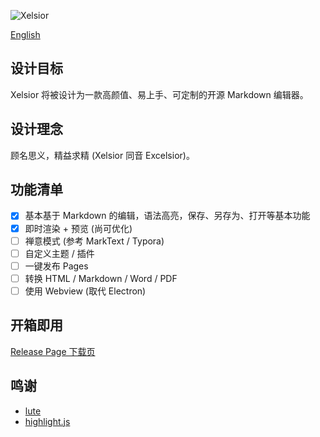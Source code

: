 ![Xelsior](https://github.com/OblivionOcean/Xelsior/assets/92655031/de2d31e3-8218-4a22-b10a-c38ea71e70e5)

[English](https://github.com/OblivionOcean/Xelsior/blob/main/README.md)

## 设计目标

Xelsior 将被设计为一款高颜值、易上手、可定制的开源 Markdown 编辑器。

## 设计理念

顾名思义，精益求精 (Xelsior 同音 Excelsior)。

## 功能清单

- [x] 基本基于 Markdown 的编辑，语法高亮，保存、另存为、打开等基本功能
- [x] 即时渲染 + 预览 (尚可优化)
- [ ] 禅意模式 (参考 MarkText / Typora)
- [ ] 自定义主题 / 插件
- [ ] 一键发布 Pages
- [ ] 转换 HTML / Markdown / Word / PDF
- [ ] 使用 Webview (取代 Electron)

## 开箱即用
[Release Page 下载页](https://github.com/OblivionOcean/Xelsior/releases)

## 鸣谢
- [lute](https://github.com/88250/lute)
- [highlight.js](https://github.com/highlightjs/highlight.js)
